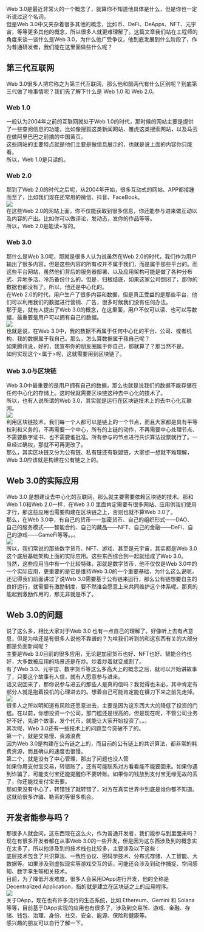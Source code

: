 Web 3.0是最近非常火的一个概念了，就算你不知道他具体是什么，但是你也一定听说过这个名词。<br />但是Web 3.0中又夹杂着很多其他的概念，比如币、DeFi、DeApps、NFT、元宇宙，等等更多其他的概念，所以很多人就更难理解了。这篇文章我们站在工程师的角度来谈一谈什么是Web 3.0，为什么他广受争议，他到底发展到什么阶段了，作为普通研发者，我们能在这里面做些什么呢？
## 第三代互联网
Web 3.0很多人把它称之为第三代互联网，那么他和前两代有什么区别呢？到底第三代做了啥事情呢？我们先了解下什么是 Web 1.0 和 Web 2.0。
### Web 1.0
一般认为2004年之前的互联网就处于Web 1.0的时代，那时候的网站主要是提供了一些查阅信息的功能，比如像搜狐这类新闻网站、雅虎这类搜索网站，以及马云在做阿里巴巴之前搞的中国黄页。<br />这些网站的主要特点就是他们主要是做信息展示的，也就是说上面的内容你只能看。<br />所以，Web 1.0是只读的。
### Web 2.0
那到了Web 2.0的时代之后呢，从2004年开始，很多互动式的网站、APP都接踵而至了，比如我们现在还常用的微信、抖音、FaceBook。<br />![](https://cdn.nlark.com/yuque/0/2023/jpeg/5378072/1684925124977-e079dfb3-62b6-4f89-a1d0-6fb43c39e39a.jpeg#averageHue=%230f0530&clientId=ue95ae2f1-9437-4&from=paste&id=u36317d47&originHeight=495&originWidth=880&originalType=url&ratio=2&rotation=0&showTitle=false&status=done&style=none&taskId=udc81a7ef-b76d-4af0-b1bb-71efe31e9f2&title=)<br />在这些Web 2.0的网站上面，你不仅能获取到很多信息，你还能参与进来做互动以及内容的产出。比如你可以做评论，发动态，发你的作品等等。<br />所以，Web 2.0是能读+写的。
### Web 3.0
那什么是Web 3.0呢，那就是很多人认为说虽然在Web 2.0的时代，我们作为用户输出了很多内容，但是这些内容的所有权并不属于我们，而是属于那些平台的。而这些平台网站，虽然他们背后的服务器部署、以及应用架构可能是做了各种分布式、异地多活、冷热备份什么的。但是，归根结底，如果这家公司倒闭了，那你的数据也都没有了。所以，他还是中心化的。<br />在Web 2.0的时代，用户生产了很多内容和数据，但是真正受益的是那些平台，他们可以利用我们的数据进行营销、广告，很多时候我们没有任何办法。<br />那于是，就有人提出了Web 3.0的概念，在这里面，用户不仅可以读、也可以写数据，最重要是用户可以拥有自己的数据。<br />![](https://cdn.nlark.com/yuque/0/2023/jpeg/5378072/1684925124954-9c8156f4-730b-4859-9915-5794fe525306.jpeg#averageHue=%230c072b&clientId=ue95ae2f1-9437-4&from=paste&id=u081ea870&originHeight=800&originWidth=1400&originalType=url&ratio=2&rotation=0&showTitle=false&status=done&style=none&taskId=uc2dbe095-20f3-456e-a6c3-78888c24d6d&title=)<br />也就是说，在Web 3.0中，我的数据不再属于任何中心化的平台、公司、或者机构，我的数据属于我自己。那么，怎么算数据属于我自己呢？<br />如果腾讯说，好的，我宣布你的朋友圈属于你自己，那就算了？那当然不是。<br />如何实现这个<属于>呢，这就需要用到区块链了。
### Web 3.0与区块链
Web 3.0中最重要的是用户拥有自己的数据，那么也就是说我们的数据不能存储在任何中心化的存储上。这时候就需要区块链这种去中心化的技术了。<br />所以，也有人说所谓的Web 3.0，其实就是运行在区块链技术上的去中心化互联网。<br />![](https://cdn.nlark.com/yuque/0/2023/jpeg/5378072/1684925124965-410facf8-5794-4cf7-8eca-449acbbfe0f7.jpeg#averageHue=%231a7491&clientId=ue95ae2f1-9437-4&from=paste&id=ue86f943c&originHeight=360&originWidth=720&originalType=url&ratio=2&rotation=0&showTitle=false&status=done&style=none&taskId=u7519c3dc-5719-4b12-b41a-908ff106f2b&title=)<br />利用区块链技术，我们每一个人都可以是链上的一个节点，而且大家都是具有平等权利和义务的，不再需要一个中心，所有的上链的动作，不再需要中心处理节点、不需要数字证书、也不需要谁批准。所有参与的节点进行共识算法投票就行了。一旦经过确权，那就不可再更改了。<br />那么，其实区块链又分为公有链、私有链还有联盟链，大家想一想就不难理解，Web 3.0应该就是构建在公有链之上的。
## Web 3.0的实际应用
Web 3.0 是想建设去中心化的互联网，那么就主要需要依赖区块链的技术。那和Web 1.0和Web 2.0一样，在Web 3.0 里面肯定需要有很多网站、应用供我们使用才行，那这些应用也需要构建在区块链之上，否则也就不算Web 3.0了。<br />那么，在Web 3.0中，有自己的货币——加密货币、自己的组织形式——DAO、自己的服务模式——智能合约、自己的藏品——NFT、自己的金融——DeFi、自己的游戏——GameFi等等。。。<br />![](https://cdn.nlark.com/yuque/0/2023/jpeg/5378072/1684925124959-3bef2b68-6e5b-4caa-af2f-c4d7ea16ed45.jpeg#averageHue=%23e7eeea&clientId=ue95ae2f1-9437-4&from=paste&id=u94d277bd&originHeight=501&originWidth=800&originalType=url&ratio=2&rotation=0&showTitle=false&status=done&style=none&taskId=u5f724600-c304-43b6-9739-3292f5993a0&title=)<br />所以，我们常说的那些数字货币、NFT、游戏、甚至是元宇宙，其实都是Web 3.0这个底层基础架构上面的实际应用。这些东西综合到一起就组成了Web 3.0。<br />当然，这些应用当中有一个比较特殊，那就是数字货币，他不仅仅是Web 3.0中的一个实际应用，更重要的是它是维持Web 3.0的一个重要基础，为什么这么说呢，还记得我们前面讲过了说Web 3.0需要基于公有链来运行，那么公有链想要自主的良好运行，就需要有激励制度，要不然谁会愿意上来共同维护这个体系呢。那真的能起到激励作用的，那无非就是币了。
## Web 3.0的问题
说了这么多，相比大家对于Web 3.0 也有一点自己的理解了。好像听上去有点意思，但是为啥还是有很多人说他不靠谱的？为啥我们听到的和这东西有关的大部分都是负面新闻呢？<br />主要是Web 3.0目前的很多应用，无论是加密货币也好、NFT也好、智能合约也好，大多数被应用的场景还是在炒。炒着炒着就变成割了。<br />有了Web 3.0、元宇宙、数字货币等这么多高大上的概念之后，就可以开始讲故事了，只要这个故事有人信，就有人愿意参与进来。<br />话又说回来了，那你说参与进去的那些人是真的信吗？我觉得也未必，其中肯定有部分人就是抱着投机的心理进去的。想着自己可能肯定能在镰刀下来之前先走掉。<br />![](https://cdn.nlark.com/yuque/0/2023/jpeg/5378072/1684925125169-1945e5b7-81a4-450c-aa3b-3b711b707ef5.jpeg#averageHue=%23295f14&clientId=ue95ae2f1-9437-4&from=paste&id=ua2d0bcac&originHeight=1253&originWidth=1880&originalType=url&ratio=2&rotation=0&showTitle=false&status=done&style=none&taskId=ub7761c12-d052-4807-85d2-9e9c4a628c0&title=)<br />很多人之所以明知道有风险还愿意进去，主要是因为这东西大大的降低了投资的门槛。在以前，你想投资一个公司，那门槛还是很高的。但是现在呢，不管公司业务好不好，先讲个故事，发个代币，就能让大家开始投资了。。。<br />其次呢，Web 3.0还有一些技术上的问题至今突破不了的。<br />第一个，就是交易慢、资源浪费<br />因为Web 3.0是构建在公有链之上的，而目前的公有链上的共识算法，都非常的耗费资源，而且确认的速度也很慢。<br />第二个，就是没有了中心管理，那出了问题也没人管<br />如果你用支付宝交易，转错账了，还有可能联系对方看看能不能要回来。如果你遇到诈骗了，可能支付宝还能提醒你不要转账。如果你的钱放到支付宝无缘无故的丢了，你还能找支付宝去要。<br />那如果没有中心了，转错钱了就转错了，对方在真实世界中到底是谁你都不知道。这就给很多诈骗、勒索的等很多机会。
## 开发者能参与吗？
那很多人就会问，这东西现在这么火，作为普通开发者，我们能参与到里面来吗？<br />现在有很多开发者都在从事Web 3.0的一些开发，但是因为这东西涉及到的概念实在太多了，所以他涉及到的技术栈也比较多，主要涉及以下这些：<br />底层技术包含了共识算法、一致性协议、密码学技术、分布式存储、人工智能、大数据等。如果涉及到虚拟现实等游戏交互的话，可能还会涉及到动作捕捉、空间感知、数字孪生等相关技术。<br />目前，为了降低开发难度，很多人会采用DApp进行开发，他的全称是Decentralized Application，指的就是建立在区块链之上的应用程序。<br />![](https://cdn.nlark.com/yuque/0/2023/jpeg/5378072/1684925125457-8ddda1ce-6372-4242-979a-95240dba8f67.jpeg#averageHue=%23345c94&clientId=ue95ae2f1-9437-4&from=paste&id=ucab5ddc3&originHeight=1040&originWidth=2144&originalType=url&ratio=2&rotation=0&showTitle=false&status=done&style=none&taskId=u4a37b854-c22b-44da-a81f-4ac17f9728d&title=)<br />关于DApp，现在也有许多流行的生态系统，比如 Ethereum、Gemini 和 Solana等等，目前基于DApp实现的应用也有很多了，涉及到交易所、游戏、金融、存储、钱包、治理、身份、社交、安全、能源、保险和健康等。<br />感兴趣的朋友可以自行了解一下。

